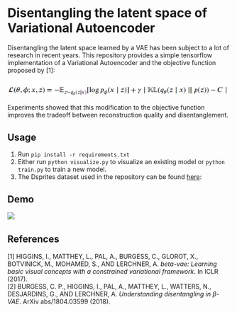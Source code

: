 # Disentangling the latent space of Variational Autoencoder
Disentangling the latent space learned by a VAE has been subject to a lot of research in recent years.
This repository provides a simple tensorflow implementation of a Variational Autoencoder and the objective function proposed by [1]:

![](Equation.jpg)

Experiments showed that this modification to the objective function improves the tradeoff
between reconstruction quality and disentanglement.

## Usage
1. Run `pip install -r requirements.txt`
2. Either run `python visualize.py` to visualize an existing model or `python train.py` to train a new model.
3. The Dsprites dataset used in the repository can be found [here](https://github.com/deepmind/dsprites-dataset/blob/master/dsprites_ndarray_co1sh3sc6or40x32y32_64x64.npz):

## Demo

<kbd><img src="https://github.com/Yoan-D/DisentangledVAE/blob/e17868f73fcdb2bac281daa2d141b774bd0e1323/demo.gif"/></kbd><br />

## References
[1] HIGGINS, I., MATTHEY, L., PAL, A., BURGESS, C., GLOROT, X., BOTVINICK, M., MOHAMED, S., AND LERCHNER, A. *beta-vae: Learning basic visual concepts with a constrained variational framework*. In ICLR (2017). <br>
[2] BURGESS, C. P., HIGGINS, I., PAL, A., MATTHEY, L., WATTERS, N., DESJARDINS, G., AND LERCHNER, A. *Understanding disentangling in β-VAE*. ArXiv abs/1804.03599 (2018).
